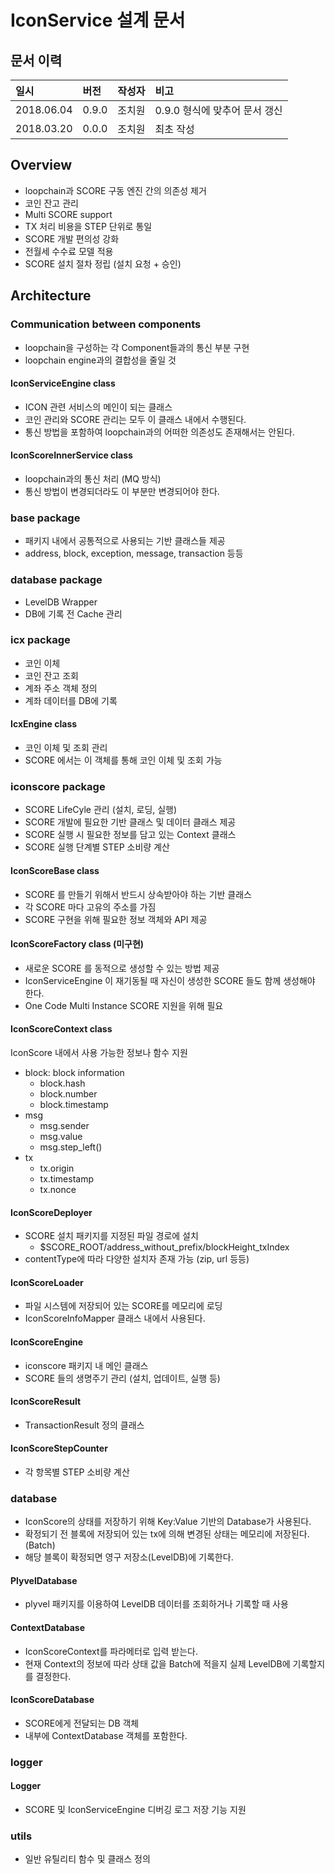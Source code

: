 # IconService 설계 문서

## 문서 이력

| 일시 | 버전 | 작성자 | 비고 |
|:------|:-----|:---:|:--------|
| 2018.06.04 | 0.9.0 | 조치원 | 0.9.0 형식에 맞추어 문서 갱신 |
| 2018.03.20 | 0.0.0 | 조치원 | 최초 작성 |

## Overview

* loopchain과 SCORE 구동 엔진 간의 의존성 제거
* 코인 잔고 관리
* Multi SCORE support
* TX 처리 비용을 STEP 단위로 통일
* SCORE 개발 편의성 강화
* 전월세 수수료 모델 적용
* SCORE 설치 절차 정립 (설치 요청 + 승인)

## Architecture

### Communication between components

* loopchain을 구성하는 각 Component들과의 통신 부분 구현
* loopchain engine과의 결합성을 줄일 것

#### IconServiceEngine class

* ICON 관련 서비스의 메인이 되는 클래스
* 코인 관리와 SCORE 관리는 모두 이 클래스 내에서 수행된다.
* 통신 방법을 포함하여 loopchain과의 어떠한 의존성도 존재해서는 안된다.

#### IconScoreInnerService class

* loopchain과의 통신 처리 (MQ 방식)
* 통신 방법이 변경되더라도 이 부분만 변경되어야 한다.

### base package

* 패키지 내에서 공통적으로 사용되는 기반 클래스들 제공
* address, block, exception, message, transaction 등등

### database package

* LevelDB Wrapper
* DB에 기록 전 Cache 관리

### icx package

* 코인 이체
* 코인 잔고 조회
* 계좌 주소 객체 정의
* 계좌 데이터를 DB에 기록

#### IcxEngine class

* 코인 이체 및 조회 관리
* SCORE 에서는 이 객체를 통해 코인 이체 및 조회 가능

### iconscore package

* SCORE LifeCyle 관리 (설치, 로딩, 실행)
* SCORE 개발에 필요한 기반 클래스 및 데이터 클래스 제공
* SCORE 실행 시 필요한 정보를 담고 있는 Context 클래스
* SCORE 실행 단계별 STEP 소비량 계산

#### IconScoreBase class

* SCORE 를 만들기 위해서 반드시 상속받아야 하는 기반 클래스
* 각 SCORE 마다 고유의 주소를 가짐
* SCORE 구현을 위해 필요한 정보 객체와 API 제공

#### IconScoreFactory class (미구현)

* 새로운 SCORE 를 동적으로 생성할 수 있는 방법 제공
* IconServiceEngine 이 재기동될 때 자신이 생성한 SCORE 들도 함께 생성해야 한다.
* One Code Multi Instance SCORE 지원을 위해 필요

#### IconScoreContext class

IconScore 내에서 사용 가능한 정보나 함수 지원

* block: block information
    - block.hash
    - block.number
    - block.timestamp
* msg
    - msg.sender
    - msg.value
    - msg.step_left()
* tx
    - tx.origin
    - tx.timestamp
    - tx.nonce

#### IconScoreDeployer

* SCORE 설치 패키지를 지정된 파일 경로에 설치
    * $SCORE_ROOT/address_without_prefix/blockHeight_txIndex
* contentType에 따라 다양한 설치자 존재 가능 (zip, url 등등)

#### IconScoreLoader

* 파일 시스템에 저장되어 있는 SCORE를 메모리에 로딩
* IconScoreInfoMapper 클래스 내에서 사용된다.

#### IconScoreEngine

* iconscore 패키지 내 메인 클래스
* SCORE 들의 생명주기 관리 (설치, 업데이트, 실행 등)

#### IconScoreResult

* TransactionResult 정의 클래스

#### IconScoreStepCounter

* 각 항목별 STEP 소비량 계산

### database

* IconScore의 상태를 저장하기 위해 Key:Value 기반의 Database가 사용된다.
* 확정되기 전 블록에 저장되어 있는 tx에 의해 변경된 상태는 메모리에 저장된다. (Batch)
* 해당 블록이 확정되면 영구 저장소(LevelDB)에 기록한다.

#### PlyvelDatabase

* plyvel 패키지를 이용하여 LevelDB 데이터를 조회하거나 기록할 때 사용

#### ContextDatabase

* IconScoreContext를 파라메터로 입력 받는다.
* 현재 Context의 정보에 따라 상태 값을 Batch에 적을지 실제 LevelDB에 기록할지를 결정한다.

#### IconScoreDatabase

* SCORE에게 전달되는 DB 객체
* 내부에 ContextDatabase 객체를 포함한다.

### logger

#### Logger

* SCORE 및 IconServiceEngine 디버깅 로그 저장 기능 지원

### utils

* 일반 유틸리티 함수 및 클래스 정의
